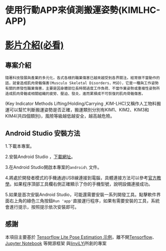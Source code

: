 # 使用行動APP來偵測搬運姿勢(KIMLHC-APP)


# [影片介紹(必看)](https://youtu.be/-GCNLr3vE7s)

## 專案介紹

    隨著科技發展與產業的多元化，各式各樣的職業傷害已越來越受到各界關注。經常做不當動作的話，就會造成肌肉骨骼傷害(Musculo Skeletal Disorders，MSD)，它是一種與工作姿勢有關的原發性職業傷害，主要是因身體部位長時間過度工作負荷、不當作業姿勢或重複性姿勢所造成肌肉骨骼或相關組織的疲勞、壓迫、發炎，進而累積成不可恢復的肌肉骨骼傷害。



(Key Indicator Methods Lifting/Holding/Carrying ,KIM-LHC)又稱作人工物料搬運可以幫忙判斷搬運姿勢是否正確，搬運類別分別有KIM1、KIM2、KIM3和KIM4(共四個類別)，風險等級越低越安全，越高越危險。



## Android Studio 安裝方法

1.下載本專案。

2.安裝Android Studio ，[下載網址](https://developer.android.com/codelabs/basic-android-kotlin-compose-install-android-studio?hl=zh-tw#0)。

3.在Android Studio開啟本專案的`android\` 文件。

4.將處於開發者模式的手機通過USB線連接到電腦，具體連接方法可以參考[官方教學](https://developer.android.com/studio/run/device?hl=zh-tw)。如果程序頂部工具欄右側正確顯示了你的手機型號，說明設備連接成功。

5.如果是首次安裝Android Studio，可能還需要安裝一系列開發工具。點擊軟件界面右上角的綠色三角按鈕`Run 'app'`直接運行程序，如果有需要安裝的工具，系統會進行提示，按照提示依次安裝即可。


## 感謝
本項目主要基於 [Tensorflow Lite Pose Estimation 示例](https://github.com/tensorflow/examples/tree/master/lite/examples/pose_estimation/android)，離不開[Tensorflow](https://www.tensorflow.org/?hl=zh-cn)、[Jupyter Notebook](https://jupyter.org/) 等開源框架
與[linyiLYi](https://github.com/linyiLYi/pose-monitor)所創的專案 



